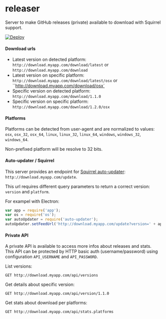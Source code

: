 # releaser

Server to make GitHub releases (private) available to download with Squirrel support.

[![Deploy](https://www.herokucdn.com/deploy/button.png)](https://heroku.com/deploy)

#### Download urls

* Latest version on detected platform: `http://download.myapp.com/download/latest` or `http://download.myapp.com/download`
* Latest version on specific platform: `http://download.myapp.com/download/latest/osx` or ``http://download.myapp.com/download/osx`
* Specific version on detected platform: `http://download.myapp.com/download/1.1.0`
* Specific version on specific platform: `http://download.myapp.com/download/1.2.0/osx`

#### Platforms

Platforms can be detected from user-agent and are normalized to values: `osx`, `osx_32`, `osx_64`, `linux`, `linux_32`, `linux_64`, `windows`, `windows_32`, `windows_64`.

Non-prefixed platform will be resolve to 32 bits.

#### Auto-updater / Squirrel

This server provides an endpoint for [Squirrel auto-updater](https://github.com/atom/electron/blob/master/docs/api/auto-updater.md): `http://download.myapp.com/update`.

This url requires different query parameters to return a correct version: `version` and `platform`.

For exampel with Electron:

```js
var app = require('app');
var os = require('os');
var autoUpdater = require('auto-updater');
autoUpdater.setFeedUrl('http://download.myapp.com/update?version=' + app.getVersion() + '&platform='+os.platform() + '_' + os.arch());
```

#### Private API

A private API is available to access more infos about releases and stats. This API can be protected by HTTP basic auth (username/password) using configuration `API_USERNAME` and `API_PASSWORD`.

List versions:

```
GET http://download.myapp.com/api/versions
```

Get details about specific version:

```
GET http://download.myapp.com/api/version/1.1.0
```

Get stats about download per platforms:

```
GET http://download.myapp.com/api/stats.platforms
```
